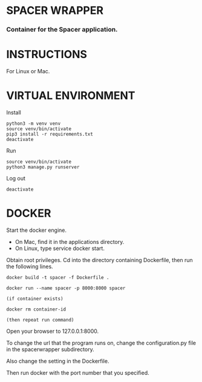 # SPACER WRAPPER

### Container for the Spacer application.

# INSTRUCTIONS

For Linux or Mac.

# VIRTUAL ENVIRONMENT

Install

```
python3 -m venv venv
source venv/bin/activate
pip3 install -r requirements.txt
deactivate
```


Run

```
source venv/bin/activate
python3 manage.py runserver
```

Log out

```
deactivate
```

# DOCKER

Start the docker engine.
- On Mac, find it in the applications directory.
- On Linux, type service docker start.

Obtain root privileges.
Cd into the directory containing Dockerfile, then run the following lines.

```
docker build -t spacer -f Dockerfile .

docker run --name spacer -p 8000:8000 spacer

(if container exists)

docker rm container-id

(then repeat run command)
```

Open your browser to 127.0.0.1:8000.

To change the url that the program runs on, change the configuration.py file in the spacerwrapper subdirectory.

Also change the setting in the Dockerfile.

Then run docker with the port number that you specified.

